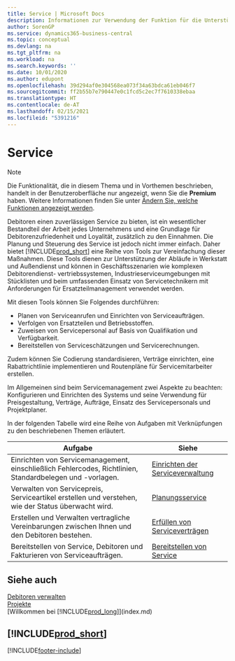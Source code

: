 ```yaml
---
title: Service | Microsoft Docs
description: Informationen zur Verwendung der Funktion für die Unterstützung der Arbeitsgänge Werkstatt und Service.
author: SorenGP
ms.service: dynamics365-business-central
ms.topic: conceptual
ms.devlang: na
ms.tgt_pltfrm: na
ms.workload: na
ms.search.keywords: ''
ms.date: 10/01/2020
ms.author: edupont
ms.openlocfilehash: 39d294af0e304568ea073f34a63bdca61eb046f7
ms.sourcegitcommit: ff2b55b7e790447e0c1fcd5c2ec7f7610338ebaa
ms.translationtype: HT
ms.contentlocale: de-AT
ms.lasthandoff: 02/15/2021
ms.locfileid: "5391216"
---
```

# <a name="service-management"></a>Service
> [!NOTE]
> Die Funktionalität, die in diesem Thema und in Vorthemen beschrieben, handelt in der Benutzeroberfläche nur angezeigt, wenn Sie die **Premium** haben. Weitere Informationen finden Sie unter [Ändern Sie, welche Funktionen angezeigt werden](ui-experiences.md).

Debitoren einen zuverlässigen Service zu bieten, ist ein wesentlicher Bestandteil der Arbeit jedes Unternehmens und eine Grundlage für Debitorenzufriedenheit und Loyalität, zusätzlich zu den Einnahmen. Die Planung und Steuerung des Service ist jedoch nicht immer einfach. Daher bietet [!INCLUDE[prod_short](includes/prod_short.md)] eine Reihe von Tools zur Vereinfachung dieser Maßnahmen. Diese Tools dienen zur Unterstützung der Abläufe in Werkstatt und Außendienst und können in Geschäftsszenarien wie komplexen Debitorendienst- vertriebssystemen, Industrieserviceumgebungen mit Stücklisten und beim umfassenden Einsatz von Servicetechnikern mit Anforderungen für Ersatzteilmanagement verwendet werden.  

 Mit diesen Tools können Sie Folgendes durchführen:  

* Planen von Serviceanrufen und Einrichten von Serviceaufträgen.  
* Verfolgen von Ersatzteilen und Betriebsstoffen.  
* Zuweisen von Servicepersonal auf Basis von Qualifikation und Verfügbarkeit.  
* Bereitstellen von Serviceschätzungen und Servicerechnungen.  

Zudem können Sie Codierung standardisieren, Verträge einrichten, eine Rabattrichtlinie implementieren und Routenpläne für Servicemitarbeiter erstellen.  

Im Allgemeinen sind beim Servicemanagement zwei Aspekte zu beachten: Konfigurieren und Einrichten des Systems und seine Verwendung für Preisgestaltung, Verträge, Aufträge, Einsatz des Servicepersonals und Projektplaner.  

In der folgenden Tabelle wird eine Reihe von Aufgaben mit Verknüpfungen zu den beschriebenen Themen erläutert.   

|**Aufgabe**|**Siehe**|  
|------------|-------------|  
|Einrichten von Servicemanagement, einschließlich Fehlercodes, Richtlinien, Standardbelegen und -vorlagen.|[Einrichten der Serviceverwaltung](service-setup-service.md)|  
|Verwalten von Servicepreis, Serviceartikel erstellen und verstehen, wie der Status überwacht wird.|[Planungsservice](service-plan-service.md)|  
|Erstellen und Verwalten vertragliche Vereinbarungen zwischen Ihnen und den Debitoren bestehen.|[Erfüllen von Serviceverträgen](service-fulfill-service-contracts.md)|  
|Bereitstellen von Service, Debitoren und Fakturieren von Serviceaufträgen.|[Bereitstellen von Service](service-deliver-service.md)|  

## <a name="see-also"></a>Siehe auch  
[Debitoren verwalten](receivables-manage-receivables.md)   
[Projekte](projects-how-create-jobs.md)   
[Willkommen bei [!INCLUDE[prod_long](includes/prod_long.md)]](index.md)

## [!INCLUDE[prod_short](includes/free_trial_md.md)]  


[!INCLUDE[footer-include](includes/footer-banner.md)]